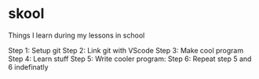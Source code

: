 # skool
Things I learn during my lessons in school

Step 1:
Setup git
Step 2:
Link git with VScode
Step 3:
Make cool program
Step 4:
Learn stuff
Step 5:
Write cooler program:
Step 6:
Repeat step 5 and 6 indefinatly
